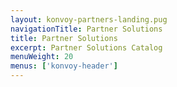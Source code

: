 ```yaml
---
layout: konvoy-partners-landing.pug
navigationTitle: Partner Solutions
title: Partner Solutions
excerpt: Partner Solutions Catalog
menuWeight: 20
menus: ['konvoy-header']
---
```

